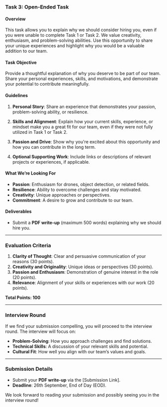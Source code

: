 ### **Task 3: Open-Ended Task**

#### Overview
This task allows you to explain why we should consider hiring you, even if you were unable to complete Task 1 or Task 2. We value creativity, enthusiasm, and problem-solving abilities. Use this opportunity to share your unique experiences and highlight why you would be a valuable addition to our team.

#### Task Objective
Provide a thoughtful explanation of why you deserve to be part of our team. Share your personal experiences, skills, and motivations, and demonstrate your potential to contribute meaningfully.

#### Guidelines
1. **Personal Story**: Share an experience that demonstrates your passion, problem-solving ability, or resilience.
   
2. **Skills and Alignment**: Explain how your current skills, experience, or mindset make you a great fit for our team, even if they were not fully utilized in Task 1 or Task 2.

3. **Passion and Drive**: Show why you're excited about this opportunity and how you can contribute in the long term.

4. **Optional Supporting Work**: Include links or descriptions of relevant projects or experiences, if applicable.

#### What We’re Looking For
- **Passion**: Enthusiasm for drones, object detection, or related fields.
- **Resilience**: Ability to overcome challenges and stay motivated.
- **Creativity**: Unique approaches or perspectives.
- **Commitment**: A desire to grow and contribute to our team.

#### Deliverables
- Submit a **PDF write-up** (maximum 500 words) explaining why we should hire you.

---

### Evaluation Criteria

1. **Clarity of Thought**: Clear and persuasive communication of your reasons (30 points).
2. **Creativity and Originality**: Unique ideas or perspectives (30 points).
3. **Passion and Enthusiasm**: Demonstration of genuine interest in the role (20 points).
4. **Relevance**: Alignment of your skills or experiences with our work (20 points).

**Total Points: 100**

---

### Interview Round

If we find your submission compelling, you will proceed to the interview round. The interview will focus on:
- **Problem-Solving**: How you approach challenges and find solutions.
- **Technical Skills**: A discussion of your relevant skills and potential.
- **Cultural Fit**: How well you align with our team’s values and goals.

---

### Submission Details
- Submit your **PDF write-up** via the [Submission Link].
- **Deadline**: 26th September, End of Day (EOD).

We look forward to reading your submission and possibly seeing you in the interview round!
